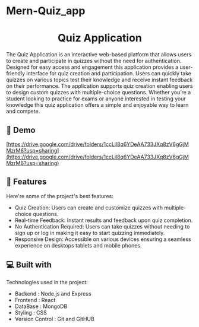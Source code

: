 # Mern-Quiz_app
<h1 align="center" id="title">Quiz Application</h1>

<p id="description">The Quiz Application is an interactive web-based platform that allows users to create and participate in quizzes without the need for authentication. Designed for easy access and engagement this application provides a user-friendly interface for quiz creation and participation. Users can quickly take quizzes on various topics test their knowledge and receive instant feedback on their performance. The application supports quiz creation enabling users to design custom quizzes with multiple-choice questions. Whether you’re a student looking to practice for exams or anyone interested in testing your knowledge this quiz application offers a simple and enjoyable way to learn and compete.</p>

<h2>🚀 Demo</h2>

[https://drive.google.com/drive/folders/1ccLil8q6YDeAA733JXq8zV6gGjMMzrM6?usp=sharing](https://drive.google.com/drive/folders/1ccLil8q6YDeAA733JXq8zV6gGjMMzrM6?usp=sharing)
  
<h2>🧐 Features</h2>

Here're some of the project's best features:

*   Quiz Creation: Users can create and customize quizzes with multiple-choice questions.
*   Real-time Feedback: Instant results and feedback upon quiz completion.
*   No Authentication Required: Users can take quizzes without needing to sign up or log in making it easy to start quizzing immediately.
*   Responsive Design: Accessible on various devices ensuring a seamless experience on desktops tablets and mobile phones.

  
  
<h2>💻 Built with</h2>

Technologies used in the project:

*   Backend : Node.js and Express
*   Frontend : React
*   DataBase : MongoDB
*   Styling : CSS
*   Version Control : Git and GitHUB
